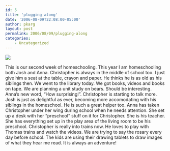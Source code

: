 ```yaml
---
id: 5
title: 'plugging along'
date: '2006-08-09T22:08:00-05:00'
author: pkarg
layout: post
permalink: 2006/08/09/plugging-along
categories:
    - Uncategorized
---
```

![](http://garden.kargs.net/wp-content/uploads/2013/04/cropped-IMAG8993.jpg)

This is our second week of homeschooling. This year I am homeschooling both Josh and Anna. Christopher is always in the middle of school too. I just give him a seat at the table, crayon and paper. He thinks he is as old as his siblings then. We went to the library today. We got books, videos and books on tape. We are planning a unit study on bears. Should be interesting. Anna’s new word, “How surprising!”. Christopher is starting to talk more. Josh is just as delightful as ever, becoming more accomodating with his siblings in the homeschool. He is such a great helper too. Anna has taken Christopher under her wing during school when he needs attention. She set up a desk with her “preschool” stuff on it for Christopher. She is his teacher. She has everything set up in the play area of the living room to be his preschool. Christopher is really into trains now. He loves to play with Thomas trains and watch the videos. We are trying to say the rosary every day before school. The kids are using their drawing tablets to draw images of what they hear me read. It is always an adventure!